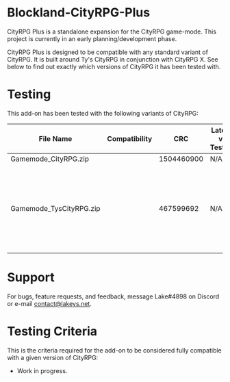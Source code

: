 # Blockland-CityRPG-Plus
CityRPG Plus is a standalone expansion for the CityRPG game-mode. This project is currently in an early planning/development phase.

CityRPG Plus is designed to be compatible with any standard variant of CityRPG. It is built around Ty's CityRPG in conjunction with CityRPG X. See below to find out exactly which versions of CityRPG it has been tested with.

# Testing
This add-on has been tested with the following variants of CityRPG:

File Name               | Compatibility | CRC              | Latest v. Tested | Commit Tested | Other Notes
----------------------- | ------------- | ---------------- | ---------------- | ------------- | ----------------------- |
Gamemode_CityRPG.zip    |               | 1504460900       | N/A              | N/A           |
Gamemode_TysCityRPG.zip |               | 467599692        | N/A              | N/A           | **Beware, Ty's mod contains known exploits. Make sure you're using the fixed version (check description.txt to verify)**

# Support
For bugs, feature requests, and feedback, message Lake#4898 on Discord or e-mail contact@lakeys.net.

# Testing Criteria
This is the criteria required for the add-on to be considered fully compatible with a given version of CityRPG:
- Work in progress.
